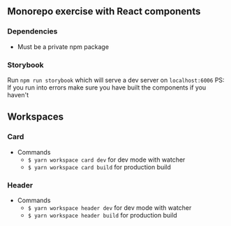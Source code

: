 ## Monorepo exercise with React components

### Dependencies
- Must be a private npm package

### Storybook
Run `npm run storybook` which will serve a dev server on `localhost:6006`
PS: If you run into errors make sure you have built the components if you haven't


## Workspaces

### Card
- Commands
  - `$ yarn workspace card dev` for dev mode with watcher
  - `$ yarn workspace card build` for production build

### Header
- Commands
  - `$ yarn workspace header dev` for dev mode with watcher
  - `$ yarn workspace header build` for production build
